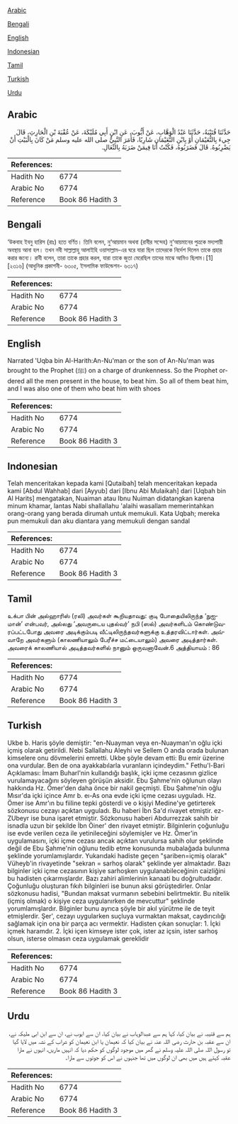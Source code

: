 [Arabic](#arabic)

[Bengali](#bengali)

[English](#english)

[Indonesian](#indonesian)

[Tamil](#tamil)

[Turkish](#turkish)

[Urdu](#urdu)

## Arabic


<div dir="rtl" lang="ar" style={{fontSize:'larger',backgroundColor:'#f8f9fa',padding:20}}>
حَدَّثَنَا قُتَيْبَةُ، حَدَّثَنَا عَبْدُ الْوَهَّابِ، عَنْ أَيُّوبَ، عَنِ ابْنِ أَبِي مُلَيْكَةَ، عَنْ عُقْبَةَ بْنِ الْحَارِثِ، قَالَ جِيءَ بِالنُّعَيْمَانِ أَوْ بِابْنِ النُّعَيْمَانِ شَارِبًا، فَأَمَرَ النَّبِيُّ صلى الله عليه وسلم مَنْ كَانَ بِالْبَيْتِ أَنْ يَضْرِبُوهُ‏.‏ قَالَ فَضَرَبُوهُ، فَكُنْتُ أَنَا فِيمَنْ ضَرَبَهُ بِالنِّعَالِ‏.‏
</div>
<div style={{backgroundColor:'#f8f9fa',padding:20, marginBottom: 10}}><table> <thead> <tr> <th>References:</th> <th></th> </tr> </thead> <tbody><tr><td>Hadith No</td><td>6774</td></tr><tr><td>Arabic No</td><td>6774</td></tr><tr><td>Reference</td><td>Book 86 Hadith 3</td></tr></tbody></table></div>

## Bengali


<div dir="ltr" lang="bn" style={{fontSize:'larger',backgroundColor:'#f8f9fa',padding:20}}>
‘উকবাহ ইবনু হারিস (রাঃ) হতে বর্ণিত। তিনি বলেন, নু‘আয়মান অথবা (রাবীর সন্দেহ) নু‘আয়মানের পুত্রকে মদ্যপায়ী অবস্থায় আনা হল। তখন নবী সাল্লাল্লাহু আলাইহি ওয়াসাল্লাম-এর ঘরে যারা ছিল তাদেরকে নির্দেশ দিলেন তাকে প্রহার করার জন্যে। রাবী বলেন, তারা তাকে প্রহার করল, যারা তাকে জুতা মেরেছিল তাদের মাঝে আমিও ছিলাম।[1] [২৩১৬] (আধুনিক প্রকাশনী- ৬৩০৫, ইসলামিক ফাউন্ডেশন- ৬৩১৭)
</div>
<div style={{backgroundColor:'#f8f9fa',padding:20, marginBottom: 10}}><table> <thead> <tr> <th>References:</th> <th></th> </tr> </thead> <tbody><tr><td>Hadith No</td><td>6774</td></tr><tr><td>Arabic No</td><td>6774</td></tr><tr><td>Reference</td><td>Book 86 Hadith 3</td></tr></tbody></table></div>

## English


<div dir="ltr" lang="en" style={{fontSize:'larger',backgroundColor:'#f8f9fa',padding:20}}>
Narrated 'Uqba bin Al-Harith:An-Nu'man or the son of An-Nu'man was brought to the Prophet (ﷺ) on a charge of drunkenness. So the Prophet ordered all the men present in the house, to beat him. So all of them beat him, and I was also one of them who beat him with shoes
</div>
<div style={{backgroundColor:'#f8f9fa',padding:20, marginBottom: 10}}><table> <thead> <tr> <th>References:</th> <th></th> </tr> </thead> <tbody><tr><td>Hadith No</td><td>6774</td></tr><tr><td>Arabic No</td><td>6774</td></tr><tr><td>Reference</td><td>Book 86 Hadith 3</td></tr></tbody></table></div>

## Indonesian


<div dir="ltr" lang="id" style={{fontSize:'larger',backgroundColor:'#f8f9fa',padding:20}}>
Telah menceritakan kepada kami [Qutaibah] telah menceritakan kepada kami [Abdul Wahhab] dari [Ayyub] dari [Ibnu Abi Mulaikah] dari [Uqbah bin Al Harits] mengatakan, Nuaiman atau Ibnu Nuiman didatangkan karena minum khamar, lantas Nabi shallallahu 'alaihi wasallam memerintahkan orang-orang yang berada dirumah untuk memukuli. Kata Uqbah; mereka pun memukuli dan aku diantara yang memukuli dengan sandal
</div>
<div style={{backgroundColor:'#f8f9fa',padding:20, marginBottom: 10}}><table> <thead> <tr> <th>References:</th> <th></th> </tr> </thead> <tbody><tr><td>Hadith No</td><td>6774</td></tr><tr><td>Arabic No</td><td>6774</td></tr><tr><td>Reference</td><td>Book 86 Hadith 3</td></tr></tbody></table></div>

## Tamil


<div dir="ltr" lang="ta" style={{fontSize:'larger',backgroundColor:'#f8f9fa',padding:20}}>
உக்பா பின் அல்ஹாரிஸ் (ரலி) அவர்கள் கூறியதாவது: குடி போதையிலிருந்த ‘நுஐமான்’ என்பவர், அல்லது ‘அவருடைய புதல்வர்’ நபி (ஸல்) அவர்களிடம் கொண்டுவரப்பட்டபோது அவரை அடிக்கும்படி வீட்டிலிருந்தவர்களுக்கு உத்தரவிட்டார்கள். அவ்வாறே அவர்களும் (காலணியாலும் பேரீச்ச மட்டையாலும்) அவரை அடித்தார்கள். அவரைக் காலணியால் அடித்தவர்களில் நானும் ஒருவனாவேன்.6 அத்தியாயம் : 86
</div>
<div style={{backgroundColor:'#f8f9fa',padding:20, marginBottom: 10}}><table> <thead> <tr> <th>References:</th> <th></th> </tr> </thead> <tbody><tr><td>Hadith No</td><td>6774</td></tr><tr><td>Arabic No</td><td>6774</td></tr><tr><td>Reference</td><td>Book 86 Hadith 3</td></tr></tbody></table></div>

## Turkish


<div dir="ltr" lang="tr" style={{fontSize:'larger',backgroundColor:'#f8f9fa',padding:20}}>
Ukbe b. Haris şöyle demiştir: "en-Nuayman veya en-Nuayman'ın oğlu içki içmiş olarak getirildi. Nebi Sallallahu Aleyhi ve Sellem O anda orada bulunan kimselere onu dövmelerini emretti. Ukbe şöyle devam etti: Bu emir üzerine ona vurdular. Ben de ona ayakkabılarla vuranların içindeydim." Fethu'l-Bari Açıklaması: İmam Buharl'nin kullandığı başlık, içki içme cezasının gizlice vurulamayacağını söyleyen görüşün aksidir. Ebu Şahme'nin oğlunun olayı hakkında Hz. Ömer'den daha önce bir nakil geçmişti. Ebu Şahme'nin oğlu Mısır'da içki içince Amr b. eı-As ona evde içki içme cezası uyguladı. Hz. Ömer ise Amr'ın bu fiiline tepki gösterdi ve o kişiyi Medine'ye getirterek sözkonusu cezayı açıktan uyguladı. Bu haberi İbn Sa'd rivayet etmiştir. ez-ZUbeyr ise buna işaret etmiştir. Sözkonusu haberi Abdurrezzak sahih bir isnadla uzun bir şekilde İbn Öiner' den rivayet etmiştir. Bilginlerin çoğunluğu ise evde verilen ceza ile yetinileceğini söylemişler ve Hz. Ömer'in uygulamasını, içki içme cezası ancak açıktan vurulursa sahih olur şeklinde değil de Ebu Şahme'nin oğlunu tedib etme konusunda mubalağada bulunma şeklinde yorumlamışlardır. Yukarıdaki hadiste geçen "şariben=içmiş olarak" Vüheyb'in rivayetinde "sekran = sarhoş olarak" şeklinde yer almaktadır. Bazı bilginler içki içme cezasının kişiye sarhoşken uygulanabileceğinin caizliğini bu hadisten çıkarmışlardır. Bazı zahiri alimlerinin kanaati bu doğrultudadır. Çoğunluğu oluşturan fıkıh bilginleri ise bunun aksi görüştedirler. Onlar sözkonusu hadisi, "Bundan maksat vurmanın sebebini belirtmektir. Bu nitelik (içmiş olmak) o kişiye ceza uygulanırken de mevcuttur" şeklinde yorumlamışlardır. Bilginler bunu ayrıca şöyle bir akıl yürütme ile de teyit etmişlerdir. Şer', cezayı uygularken suçluya vurmaktan maksat, caydırıcılığı sağlamak için ona bir parça acı vermektir. Hadisten çıkan sonuçlar: 1. İçki içmek haramdır. 2. İçki içen kimseye ister çok, ister az içsin, ister sarhoş olsun, isterse olmasın ceza uygulamak gereklidir
</div>
<div style={{backgroundColor:'#f8f9fa',padding:20, marginBottom: 10}}><table> <thead> <tr> <th>References:</th> <th></th> </tr> </thead> <tbody><tr><td>Hadith No</td><td>6774</td></tr><tr><td>Arabic No</td><td>6774</td></tr><tr><td>Reference</td><td>Book 86 Hadith 3</td></tr></tbody></table></div>

## Urdu


<div dir="rtl" lang="ur" style={{fontSize:'larger',backgroundColor:'#f8f9fa',padding:20}}>
ہم سے قتیبہ نے بیان کیا، کہا ہم سے عبدالوہاب نے بیان کیا، ان سے ایوب نے، ان سے ابن ابی ملیکہ نے، ان سے عقبہ بن حارث رضی اللہ عنہ نے بیان کیا کہ نعیمان یا ابن نعیمان کو شراب کے نشہ میں لایا گیا تو رسول اللہ صلی اللہ علیہ وسلم نے گھر میں موجود لوگوں کو حکم دیا کہ انہیں ماریں، انہوں نے مارا عقبہ کہتے ہیں میں بھی ان لوگوں میں تھا جنہوں نے اس کو جوتوں سے مارا۔
</div>
<div style={{backgroundColor:'#f8f9fa',padding:20, marginBottom: 10}}><table> <thead> <tr> <th>References:</th> <th></th> </tr> </thead> <tbody><tr><td>Hadith No</td><td>6774</td></tr><tr><td>Arabic No</td><td>6774</td></tr><tr><td>Reference</td><td>Book 86 Hadith 3</td></tr></tbody></table></div>